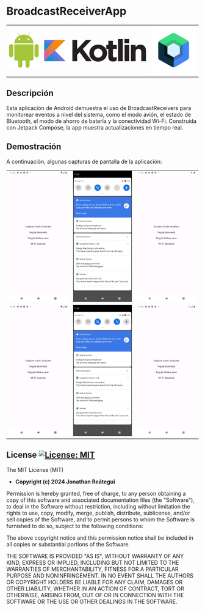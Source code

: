 # BroadcastReceiverApp

<table>
  <tr>
    <td><img src="./assets/logo/android-logo.png" width="120" /></td>
    <td><img src="./assets/logo/kotlin-logo.png" width="410" /></td>
    <td><img src="./assets/logo/jetpack-compose-logo.png" width="180" /></td>
  </tr>
</table>

## Descripción

Esta aplicación de Android demuestra el uso de BroadcastReceivers para monitorear eventos a nivel del sistema, como el modo avión, el estado de Bluetooth, el modo de ahorro de batería y la conectividad Wi-Fi. Construida con Jetpack Compose, la app muestra actualizaciones en tiempo real.

## Demostración

A continuación, algunas capturas de pantalla de la aplicación:

<table>
  <tr>
    <td><img src="./assets/demo/1-1-airplane-mode-disabled.png"/></td>
    <td><img src="./assets/demo/1-2-toggle-airplane-mode.png"/></td>
    <td><img src="./assets/demo/1-3-airplane-mode-enabled.png"/></td>
  </tr>
  <tr>
    <td><img src="./assets/demo/2-1-wifi-enabled.png"/></td>
    <td><img src="./assets/demo/2-2-toggle-wifi-disabled.png"/></td>
    <td><img src="./assets/demo/2-3-wifi-disabled.png"/></td>
  </tr>
</table>

## License [![License: MIT](https://img.shields.io/badge/License-MIT-yellow.svg)](https://opensource.org/licenses/MIT)

The MIT License (MIT)

- **Copyright (c) 2024 Jonathan Reátegui**

Permission is hereby granted, free of charge, to any person obtaining a copy of this software and associated documentation files (the "Software"), to deal in the Software without restriction, including without limitation the rights to use, copy, modify, merge, publish, distribute, sublicense, and/or sell copies of the Software, and to permit persons to whom the Software is furnished to do so, subject to the following conditions:

The above copyright notice and this permission notice shall be included in all copies or substantial portions of the Software.

THE SOFTWARE IS PROVIDED "AS IS", WITHOUT WARRANTY OF ANY KIND, EXPRESS OR IMPLIED, INCLUDING BUT NOT LIMITED TO THE WARRANTIES OF MERCHANTABILITY, FITNESS FOR A PARTICULAR PURPOSE AND NONINFRINGEMENT. IN NO EVENT SHALL THE AUTHORS OR COPYRIGHT HOLDERS BE LIABLE FOR ANY CLAIM, DAMAGES OR OTHER LIABILITY, WHETHER IN AN ACTION OF CONTRACT, TORT OR OTHERWISE, ARISING FROM, OUT OF OR IN CONNECTION WITH THE SOFTWARE OR THE USE OR OTHER DEALINGS IN THE SOFTWARE.
